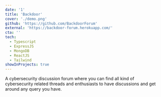 ```yaml
---
date: '1'
title: 'Backdoor'
cover: './demo.png'
github: 'https://github.com/BackdoorForum'
external: 'https://backdoor-forum.herokuapp.com/'
cta: ''
tech:
  - Typescript
  - ExpressJS
  - MongoDB
  - ReactJS
  - Tailwind
showInProjects: true
---
```


A cybersecurity discussion forum where you can find all kind of cybersecurity related threads and enthusiasts to have discussions and get around any query you have.
